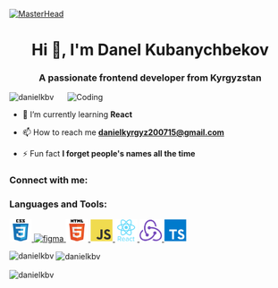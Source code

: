 [![MasterHead](https://1.bp.blogspot.com/-7A4WynwLsMw/XbBpCXG8fHI/AAAAAAAAMt4/uOa1bpLskYgrwGbllhSu2SDj_Mig8SXJQCLcBGAsYNQ/s1600/2000_600px.gif)](https://DanielKBV.io)
<h1 align="center">Hi 👋, I'm Danel Kubanychbekov</h1>
<h3 align="center">A passionate frontend developer from Kyrgyzstan</h3>
<img align='right' alt='Coding' width='400px' src='https://cdn.dribbble.com/users/1162077/screenshots/3848914/programmer.gif'>

<p align="left"> <img src="https://komarev.com/ghpvc/?username=danielkbv&label=Profile%20views&color=0e75b6&style=flat" alt="danielkbv" /> </p>

- 🌱 I’m currently learning **React**

- 📫 How to reach me **danielkyrgyz200715@gmail.com**

- ⚡ Fun fact **I forget people's names all the time**

<h3 align="left">Connect with me:</h3>
<p align="left">
</p>

<h3 align="left">Languages and Tools:</h3>
<p align="left"> <a href="https://www.w3schools.com/css/" target="_blank" rel="noreferrer"> <img src="https://raw.githubusercontent.com/devicons/devicon/master/icons/css3/css3-original-wordmark.svg" alt="css3" width="40" height="40"/> </a> <a href="https://www.figma.com/" target="_blank" rel="noreferrer"> <img src="https://www.vectorlogo.zone/logos/figma/figma-icon.svg" alt="figma" width="40" height="40"/> </a> <a href="https://www.w3.org/html/" target="_blank" rel="noreferrer"> <img src="https://raw.githubusercontent.com/devicons/devicon/master/icons/html5/html5-original-wordmark.svg" alt="html5" width="40" height="40"/> </a> <a href="https://developer.mozilla.org/en-US/docs/Web/JavaScript" target="_blank" rel="noreferrer"> <img src="https://raw.githubusercontent.com/devicons/devicon/master/icons/javascript/javascript-original.svg" alt="javascript" width="40" height="40"/> </a> <a href="https://reactjs.org/" target="_blank" rel="noreferrer"> <img src="https://raw.githubusercontent.com/devicons/devicon/master/icons/react/react-original-wordmark.svg" alt="react" width="40" height="40"/> </a> <a href="https://redux.js.org" target="_blank" rel="noreferrer"> <img src="https://raw.githubusercontent.com/devicons/devicon/master/icons/redux/redux-original.svg" alt="redux" width="40" height="40"/> </a> <a href="https://www.typescriptlang.org/" target="_blank" rel="noreferrer"> <img src="https://raw.githubusercontent.com/devicons/devicon/master/icons/typescript/typescript-original.svg" alt="typescript" width="40" height="40"/> </a> </p>

<p><img align="left" src="https://github-readme-stats.vercel.app/api/top-langs?username=danielkbv&show_icons=true&locale=en&layout=compact" alt="danielkbv" /></p>

<p>&nbsp;<img align="center" src="https://github-readme-stats.vercel.app/api?username=danielkbv&show_icons=true&locale=en" alt="danielkbv" /></p>

<p><img align="center" src="https://github-readme-streak-stats.herokuapp.com/?user=danielkbv&" alt="danielkbv" /></p>
